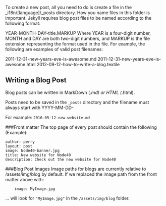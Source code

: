 To create a new post, all you need to do is create a file in the _i18n/[language]/_posts directory. How you name files in this folder is important. Jekyll requires blog post files to be named according to the following format:

YEAR-MONTH-DAY-title.MARKUP
Where YEAR is a four-digit number, MONTH and DAY are both two-digit numbers, and MARKUP is the file extension representing the format used in the file. For example, the following are examples of valid post filenames:

2011-12-31-new-years-eve-is-awesome.md
2011-12-31-new-years-eve-is-awesome.html
2012-09-12-how-to-write-a-blog.textile

## Writing a Blog Post
Blog posts can be written in MarkDown (*.md) or HTML (*.html).

Posts need to be saved in the `_posts` directory and the filename must always start with YYYY-MM-DD-

For example: `2016-05-12-new-website.md`

###Front matter
The top page of every post should contain the following (Example):
```
author: perry
layout: post
image: Node40-banner.jpg
title: New website for Node40
description: Check out the new website for Node40
```

###Blog Post Images
Image paths for blogs are currently relative to /assets/img/blog by default. If we replaced the image path from the front matter above with:
```
	image: MyImage.jpg
```
... will look for `"MyImage.jpg"` in the `/assets/img/blog` folder. 

